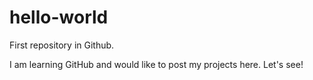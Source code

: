 # hello-world

First repository in Github.

I am learning GitHub and would like to post my projects here.
Let's see!
